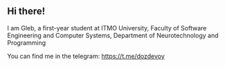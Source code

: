 ## Hi there!
I am Gleb, a first-year student at ITMO University, Faculty of Software Engineering and Computer Systems, Department of Neurotechnology and Programming

You can find me in the telegram: https://t.me/dozdevoy
